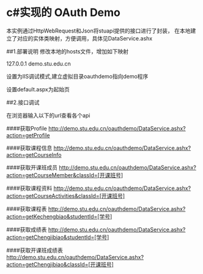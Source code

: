 ﻿c#实现的 OAuth Demo 
====================

本实例通过HttpWebRequest和Json将stuapi提供的接口进行了封装，
在本地建立了对应的实体类映射，方便调用，具体见DataService.ashx

##1.部署说明
修改本地的hosts文件，增加如下映射

127.0.0.1       demo.stu.edu.cn

设置为IIS调试模式,建立虚拟目录oauthdemo指向demo程序

设置default.aspx为起始页

##2.接口调试

在浏览器输入以下的url查看各个api

####获取Profile 
http://demo.stu.edu.cn/oauthdemo/DataService.ashx?action=getProfile

####获取课程信息
http://demo.stu.edu.cn/oauthdemo/DataService.ashx?action=getCourseInfo

####获取开课班成员
http://demo.stu.edu.cn/oauthdemo/DataService.ashx?action=getCourseMember&classId=[开课班号]

####获取课程资料
http://demo.stu.edu.cn/oauthdemo/DataService.ashx?action=getCourseActivities&classId=[开课班号]

####获取课程表
http://demo.stu.edu.cn/oauthdemo/DataService.ashx?action=getKechengbiao&studentId=[学号]

####获取成绩表
http://demo.stu.edu.cn/oauthdemo/DataService.ashx?action=getChengjibiao&studentId=[学号]

####获取开课班成绩表
http://demo.stu.edu.cn/oauthdemo/DataService.ashx?action=getChengjibiao&classId=[开课班号]